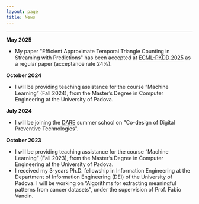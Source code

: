 ```yaml
---
layout: page
title: News
---
```


---

**May 2025**
* My paper "Efficient Approximate Temporal Triangle Counting in Streaming with Predictions" has been accepted at [ECML-PKDD 2025](https://ecmlpkdd.org/2025/) as a regular paper (acceptance rate 24%).

**October 2024**  
* I will be providing teaching assistance for the course “Machine Learning” (Fall 2024), from the Master’s Degree in Computer Engineering at the University of Padova.

**July 2024**  
* I will be joining the [DARE](https://www.fondazionedare.it/it/) summer school on "Co-design of Digital Preventive Technologies".

**October 2023**  
* I will be providing teaching assistance for the course “Machine Learning” (Fall 2023), from the Master’s Degree in Computer Engineering at the University of Padova.
* I received my 3-years Ph.D. fellowship in Information Engineering at the Department of Information Engineering (DEI) of the University of Padova. 
I will be working on “Algorithms for extracting meaningful patterns from cancer datasets”, under the supervision of Prof. Fabio Vandin.
